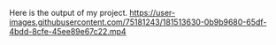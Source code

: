 Here is the output of my project.
https://user-images.githubusercontent.com/75181243/181513630-0b9b9680-65df-4bdd-8cfe-45ee89e67c22.mp4

